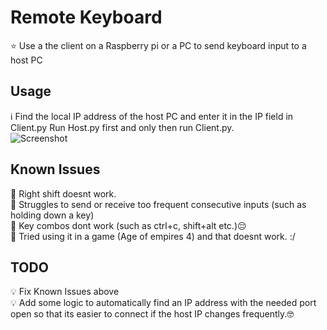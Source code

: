 # Remote Keyboard

⭐ Use a the client on a Raspberry pi or a PC to send keyboard input to a host PC



## Usage

ℹ️ Find the local IP address of the host PC and enter it in the IP field in Client.py
Run Host.py first and only then run Client.py.  
![Screenshot](https://i.imgur.com/lgvaWu9.png)


## Known Issues

🔴 Right shift doesnt work.  
🔴 Struggles to send or receive too frequent consecutive inputs (such as holding down a key)  
🔴 Key combos dont work (such as ctrl+c, shift+alt etc.)😔  
🔴 Tried using it in a game (Age of empires 4) and that doesnt work. :/


## TODO

💡 Fix Known Issues above  
💡 Add some logic to automatically find an IP address with the needed port open so that its easier to connect if the host IP changes frequently.🤓
